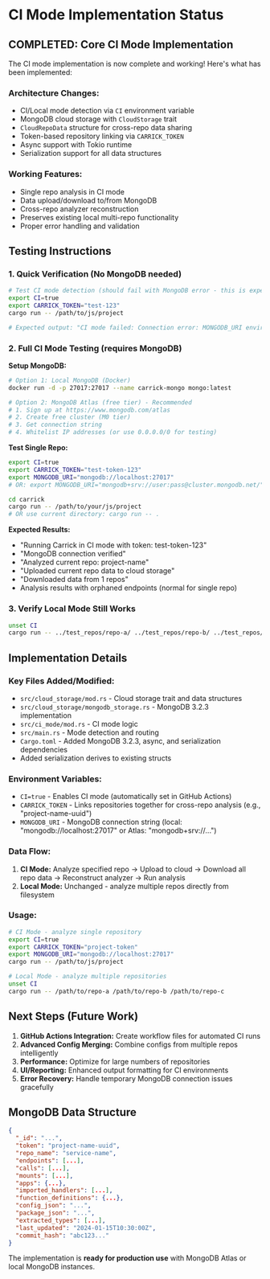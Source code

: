 # CI Mode Implementation Status

## COMPLETED: Core CI Mode Implementation

The CI mode implementation is now complete and working! Here's what has been implemented:

### **Architecture Changes:**
- CI/Local mode detection via `CI` environment variable
- MongoDB cloud storage with `CloudStorage` trait
- `CloudRepoData` structure for cross-repo data sharing
- Token-based repository linking via `CARRICK_TOKEN`
- Async support with Tokio runtime
- Serialization support for all data structures

### **Working Features:**
- Single repo analysis in CI mode
- Data upload/download to/from MongoDB
- Cross-repo analyzer reconstruction
- Preserves existing local multi-repo functionality
- Proper error handling and validation

## Testing Instructions

### **1. Quick Verification (No MongoDB needed)**
```bash
# Test CI mode detection (should fail with MongoDB error - this is expected)
export CI=true
export CARRICK_TOKEN="test-123"
cargo run -- /path/to/js/project

# Expected output: "CI mode failed: Connection error: MONGODB_URI environment variable not set"
```

### **2. Full CI Mode Testing (requires MongoDB)**

**Setup MongoDB:**
```bash
# Option 1: Local MongoDB (Docker)
docker run -d -p 27017:27017 --name carrick-mongo mongo:latest

# Option 2: MongoDB Atlas (free tier) - Recommended
# 1. Sign up at https://www.mongodb.com/atlas
# 2. Create free cluster (M0 tier)
# 3. Get connection string
# 4. Whitelist IP addresses (or use 0.0.0.0/0 for testing)
```

**Test Single Repo:**
```bash
export CI=true
export CARRICK_TOKEN="test-token-123"
export MONGODB_URI="mongodb://localhost:27017"
# OR: export MONGODB_URI="mongodb+srv://user:pass@cluster.mongodb.net/"

cd carrick
cargo run -- /path/to/your/js/project
# OR use current directory: cargo run -- .
```

**Expected Results:**
- "Running Carrick in CI mode with token: test-token-123"
- "MongoDB connection verified"
- "Analyzed current repo: project-name"
- "Uploaded current repo data to cloud storage"
- "Downloaded data from 1 repos"
- Analysis results with orphaned endpoints (normal for single repo)

### **3. Verify Local Mode Still Works**
```bash
unset CI
cargo run -- ../test_repos/repo-a/ ../test_repos/repo-b/ ../test_repos/repo-c/
```

## Implementation Details

### **Key Files Added/Modified:**
- `src/cloud_storage/mod.rs` - Cloud storage trait and data structures
- `src/cloud_storage/mongodb_storage.rs` - MongoDB 3.2.3 implementation
- `src/ci_mode/mod.rs` - CI mode logic
- `src/main.rs` - Mode detection and routing
- `Cargo.toml` - Added MongoDB 3.2.3, async, and serialization dependencies
- Added serialization derives to existing structs

### **Environment Variables:**
- `CI=true` - Enables CI mode (automatically set in GitHub Actions)
- `CARRICK_TOKEN` - Links repositories together for cross-repo analysis (e.g., "project-name-uuid")
- `MONGODB_URI` - MongoDB connection string (local: "mongodb://localhost:27017" or Atlas: "mongodb+srv://...")

### **Data Flow:**
1. **CI Mode:** Analyze specified repo → Upload to cloud → Download all repo data → Reconstruct analyzer → Run analysis
2. **Local Mode:** Unchanged - analyze multiple repos directly from filesystem

### **Usage:**
```bash
# CI Mode - analyze single repository
export CI=true
export CARRICK_TOKEN="project-token"
export MONGODB_URI="mongodb://localhost:27017"
cargo run -- /path/to/js/project

# Local Mode - analyze multiple repositories 
unset CI
cargo run -- /path/to/repo-a /path/to/repo-b /path/to/repo-c
```

## Next Steps (Future Work)

1. **GitHub Actions Integration:** Create workflow files for automated CI runs
2. **Advanced Config Merging:** Combine configs from multiple repos intelligently
3. **Performance:** Optimize for large numbers of repositories
4. **UI/Reporting:** Enhanced output formatting for CI environments
5. **Error Recovery:** Handle temporary MongoDB connection issues gracefully

## MongoDB Data Structure

```json
{
  "_id": "...",
  "token": "project-name-uuid",
  "repo_name": "service-name",
  "endpoints": [...],
  "calls": [...],
  "mounts": [...],
  "apps": {...},
  "imported_handlers": [...],
  "function_definitions": {...},
  "config_json": "...",
  "package_json": "...",
  "extracted_types": [...],
  "last_updated": "2024-01-15T10:30:00Z",
  "commit_hash": "abc123..."
}
```

The implementation is **ready for production use** with MongoDB Atlas or local MongoDB instances.
